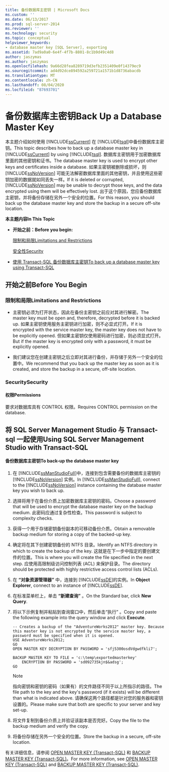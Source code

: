 ```yaml
---
title: 备份数据库主密钥 | Microsoft Docs
ms.custom: ''
ms.date: 06/13/2017
ms.prod: sql-server-2014
ms.reviewer: ''
ms.technology: security
ms.topic: conceptual
helpviewer_keywords:
- database master key [SQL Server], exporting
ms.assetid: 7ad9a0a0-6e4f-4f7b-8801-8c1b9d49c4d8
author: jaszymas
ms.author: jaszymas
ms.openlocfilehash: 9a66d28fea8289719d3efb2351409e0f14379ec9
ms.sourcegitcommit: ad4d92dce894592a259721a1571b1d8736abacdb
ms.translationtype: MT
ms.contentlocale: zh-CN
ms.lasthandoff: 08/04/2020
ms.locfileid: "87693701"
---
```

# <a name="back-up-a-database-master-key"></a><span data-ttu-id="cdd3c-102">备份数据库主密钥</span><span class="sxs-lookup"><span data-stu-id="cdd3c-102">Back Up a Database Master Key</span></span>
  <span data-ttu-id="cdd3c-103">本主题介绍如何使用 [!INCLUDE[ssCurrent](../../../includes/sscurrent-md.md)] 在 [!INCLUDE[tsql](../../../includes/tsql-md.md)]中备份数据库主密钥。</span><span class="sxs-lookup"><span data-stu-id="cdd3c-103">This topic describes how to back up a database master key in [!INCLUDE[ssCurrent](../../../includes/sscurrent-md.md)] by using [!INCLUDE[tsql](../../../includes/tsql-md.md)].</span></span> <span data-ttu-id="cdd3c-104">数据库主密钥用于加密数据库里面的其他密钥和证书。</span><span class="sxs-lookup"><span data-stu-id="cdd3c-104">The database master key is used to encrypt other keys and certificates inside a database.</span></span> <span data-ttu-id="cdd3c-105">如果主密钥被删除或损坏，则 [!INCLUDE[ssNoVersion](../../../includes/ssnoversion-md.md)] 可能无法解密数据库里面的其他密钥，并且使用这些密钥加密的数据就如同丢失一样。</span><span class="sxs-lookup"><span data-stu-id="cdd3c-105">If it is deleted or corrupted, [!INCLUDE[ssNoVersion](../../../includes/ssnoversion-md.md)] may be unable to decrypt those keys, and the data encrypted using them will be effectively lost.</span></span> <span data-ttu-id="cdd3c-106">出于这个原因，您应备份数据库主密钥，并将备份存储在另外一个安全的位置。</span><span class="sxs-lookup"><span data-stu-id="cdd3c-106">For this reason, you should back up the database master key and store the backup in a secure off-site location.</span></span>  
  
 <span data-ttu-id="cdd3c-107">**本主题内容**</span><span class="sxs-lookup"><span data-stu-id="cdd3c-107">**In This Topic**</span></span>  
  
-   <span data-ttu-id="cdd3c-108">**开始之前：**</span><span class="sxs-lookup"><span data-stu-id="cdd3c-108">**Before you begin:**</span></span>  
  
     [<span data-ttu-id="cdd3c-109">限制和局限</span><span class="sxs-lookup"><span data-stu-id="cdd3c-109">Limitations and Restrictions</span></span>](#Restrictions)  
  
     [<span data-ttu-id="cdd3c-110">安全性</span><span class="sxs-lookup"><span data-stu-id="cdd3c-110">Security</span></span>](#Security)  
  
-   [<span data-ttu-id="cdd3c-111">使用 Transact-SQL 备份数据库主密钥</span><span class="sxs-lookup"><span data-stu-id="cdd3c-111">To back up a database master key using Transact-SQL</span></span>](#Procedure)  
  
##  <a name="before-you-begin"></a><a name="BeforeYouBegin"></a> <span data-ttu-id="cdd3c-112">开始之前</span><span class="sxs-lookup"><span data-stu-id="cdd3c-112">Before You Begin</span></span>  
  
###  <a name="limitations-and-restrictions"></a><a name="Restrictions"></a> <span data-ttu-id="cdd3c-113">限制和局限</span><span class="sxs-lookup"><span data-stu-id="cdd3c-113">Limitations and Restrictions</span></span>  
  
-   <span data-ttu-id="cdd3c-114">主密钥必须为打开状态，因此在备份主密钥之前应对其进行解密。</span><span class="sxs-lookup"><span data-stu-id="cdd3c-114">The master key must be open and, therefore, decrypted before it is backed up.</span></span> <span data-ttu-id="cdd3c-115">如果主密钥使用服务主密钥进行加密，则不必显式打开。</span><span class="sxs-lookup"><span data-stu-id="cdd3c-115">If it is encrypted with the service master key, the master key does not have to be explicitly opened.</span></span> <span data-ttu-id="cdd3c-116">但如果主密钥仅使用密码进行加密，则必须显式打开。</span><span class="sxs-lookup"><span data-stu-id="cdd3c-116">But if the master key is encrypted only with a password, it must be explicitly opened.</span></span>  
  
-   <span data-ttu-id="cdd3c-117">我们建议您在创建主密钥之后立即对其进行备份，并存储于另外一个安全的位置中。</span><span class="sxs-lookup"><span data-stu-id="cdd3c-117">We recommend that you back up the master key as soon as it is created, and store the backup in a secure, off-site location.</span></span>  
  
###  <a name="security"></a><a name="Security"></a> <span data-ttu-id="cdd3c-118">Security</span><span class="sxs-lookup"><span data-stu-id="cdd3c-118">Security</span></span>  
  
####  <a name="permissions"></a><a name="Permissions"></a> <span data-ttu-id="cdd3c-119">权限</span><span class="sxs-lookup"><span data-stu-id="cdd3c-119">Permissions</span></span>  
 <span data-ttu-id="cdd3c-120">要求对数据库具有 CONTROL 权限。</span><span class="sxs-lookup"><span data-stu-id="cdd3c-120">Requires CONTROL permission on the database.</span></span>  
  
##  <a name="using-sql-server-management-studio-with-transact-sql"></a><a name="Procedure"></a><span data-ttu-id="cdd3c-121">将 SQL Server Management Studio 与 Transact-sql 一起使用</span><span class="sxs-lookup"><span data-stu-id="cdd3c-121">Using SQL Server Management Studio with Transact-SQL</span></span>  
  
#### <a name="to-back-up-the-database-master-key"></a><span data-ttu-id="cdd3c-122">备份数据库主密钥</span><span class="sxs-lookup"><span data-stu-id="cdd3c-122">To back-up the database master key</span></span>  
  
1.  <span data-ttu-id="cdd3c-123">在 [!INCLUDE[ssManStudioFull](../../../includes/ssmanstudiofull-md.md)]中，连接到包含需要备份的数据库主密钥的 [!INCLUDE[ssNoVersion](../../../includes/ssnoversion-md.md)] 实例。</span><span class="sxs-lookup"><span data-stu-id="cdd3c-123">In [!INCLUDE[ssManStudioFull](../../../includes/ssmanstudiofull-md.md)], connect to the [!INCLUDE[ssNoVersion](../../../includes/ssnoversion-md.md)] instance containing the database master key you wish to back up.</span></span>  
  
2.  <span data-ttu-id="cdd3c-124">选择将用于在备份介质上加密数据库主密钥的密码。</span><span class="sxs-lookup"><span data-stu-id="cdd3c-124">Choose a password that will be used to encrypt the database master key on the backup medium.</span></span> <span data-ttu-id="cdd3c-125">此密码应通过复杂性检查。</span><span class="sxs-lookup"><span data-stu-id="cdd3c-125">This password is subject to complexity checks.</span></span>  
  
3.  <span data-ttu-id="cdd3c-126">获得一个用于存储密钥备份副本的可移动备份介质。</span><span class="sxs-lookup"><span data-stu-id="cdd3c-126">Obtain a removable backup medium for storing a copy of the backed-up key.</span></span>  
  
4.  <span data-ttu-id="cdd3c-127">确定将在其下创建密钥备份的 NTFS 目录。</span><span class="sxs-lookup"><span data-stu-id="cdd3c-127">Identify an NTFS directory in which to create the backup of the key.</span></span> <span data-ttu-id="cdd3c-128">这就是在下一步中指定的要创建文件的位置。</span><span class="sxs-lookup"><span data-stu-id="cdd3c-128">This is where you will create the file specified in the next step.</span></span> <span data-ttu-id="cdd3c-129">应使用高限制级访问控制列表 (ACL) 来保护目录。</span><span class="sxs-lookup"><span data-stu-id="cdd3c-129">The directory should be protected with highly restrictive access control lists (ACLs).</span></span>  
  
5.  <span data-ttu-id="cdd3c-130">在 **“对象资源管理器”** 中，连接到 [!INCLUDE[ssDE](../../../includes/ssde-md.md)]的实例。</span><span class="sxs-lookup"><span data-stu-id="cdd3c-130">In **Object Explorer**, connect to an instance of [!INCLUDE[ssDE](../../../includes/ssde-md.md)].</span></span>  
  
6.  <span data-ttu-id="cdd3c-131">在标准菜单栏上，单击 **“新建查询”** 。</span><span class="sxs-lookup"><span data-stu-id="cdd3c-131">On the Standard bar, click **New Query**.</span></span>  
  
7.  <span data-ttu-id="cdd3c-132">将以下示例复制并粘贴到查询窗口中，然后单击“执行” 。</span><span class="sxs-lookup"><span data-stu-id="cdd3c-132">Copy and paste the following example into the query window and click **Execute**.</span></span>  
  
    ```  
    -- Creates a backup of the "AdventureWorks2012" master key. Because this master key is not encrypted by the service master key, a password must be specified when it is opened.  
    USE AdventureWorks2012;   
    GO  
    OPEN MASTER KEY DECRYPTION BY PASSWORD = 'sfj5300osdVdgwdfkli7';   
  
    BACKUP MASTER KEY TO FILE = 'c:\temp\exportedmasterkey'   
        ENCRYPTION BY PASSWORD = 'sd092735kjn$&adsg';   
    GO  
    ```  
  
    > [!NOTE]  
    >  <span data-ttu-id="cdd3c-133">指向密钥和密钥的密码（如果有）的文件路径不同于以上所指示的路径。</span><span class="sxs-lookup"><span data-stu-id="cdd3c-133">The file path to the key and the key's password (if it exists) will be different than what is indicated above.</span></span> <span data-ttu-id="cdd3c-134">请确保这两个路径都是针对您的服务器和密钥设置的。</span><span class="sxs-lookup"><span data-stu-id="cdd3c-134">Please make sure that both are specific to your server and key set-up.</span></span>  
  
8.  <span data-ttu-id="cdd3c-135">将文件复制到备份介质上并验证该副本是否完好。</span><span class="sxs-lookup"><span data-stu-id="cdd3c-135">Copy the file to the backup medium and verify the copy.</span></span>  
  
9. <span data-ttu-id="cdd3c-136">将备份存储在另外一个安全的位置。</span><span class="sxs-lookup"><span data-stu-id="cdd3c-136">Store the backup in a secure, off-site location.</span></span>  
  
 <span data-ttu-id="cdd3c-137">有关详细信息，请参阅 [OPEN MASTER KEY (Transact-SQL)](/sql/t-sql/statements/open-master-key-transact-sql) 和 [BACKUP MASTER KEY (Transact-SQL)](/sql/t-sql/statements/backup-master-key-transact-sql)。</span><span class="sxs-lookup"><span data-stu-id="cdd3c-137">For more information, see [OPEN MASTER KEY &#40;Transact-SQL&#41;](/sql/t-sql/statements/open-master-key-transact-sql) and [BACKUP MASTER KEY &#40;Transact-SQL&#41;](/sql/t-sql/statements/backup-master-key-transact-sql).</span></span>  
  
  
